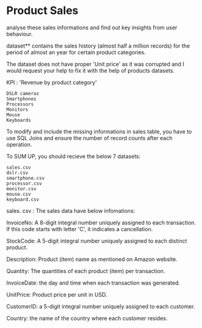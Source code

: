 # Product Sales 

analyse these sales informations and find out key insights from user behaviour. 

dataset** contains the sales history (almost half a million records) for the period of almost an year for certain product categories.

The dataset does not have proper 'Unit price' as it was corrupted and I would request your help to fix it with the help of products datasets.

KPI : 'Revenue by product category' 

    DSLR cameras
    Smartphones
    Processors
    Monitors
    Mouse
    Keyboards

To modify and include the missing informations in sales table, you have to use SQL Joins and ensure the number of record counts after each operation.

To SUM UP, you should recieve the below 7 datasets:

    sales.csv
    dslr.csv
    smartphone.csv
    processor.csv
    monitor.csv
    mouse.csv
    keyboard.csv

sales. csv : The sales data have below infomations:

InvoiceNo: A 8-digit integral number uniquely assigned to each transaction. If this code starts with letter 'C', it indicates a cancellation.

StockCode: A 5-digit integral number uniquely assigned to each distinct product.

Description: Product (item) name as mentioned on Amazon website.

Quantity: The quantities of each product (item) per transaction.

InvoiceDate: the day and time when each transaction was generated.

UnitPrice: Product price per unit in USD.

CustomerID: a 5-digit integral number uniquely assigned to each customer.

Country: the name of the country where each customer resides.